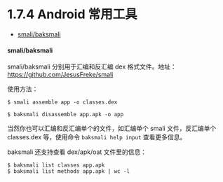 # 1.7.4 Android 常用工具

- [smali/baksmali](#smalibaksmali)


#### smali/baksmali
smali/baksmali 分别用于汇编和反汇编 dex 格式文件。地址：https://github.com/JesusFreke/smali

使用方法：
```
$ smali assemble app -o classes.dex

$ baksmali disassemble app.apk -o app
```
当然你也可以汇编和反汇编单个的文件，如汇编单个 smali 文件，反汇编单个 classes.dex 等，使用命令 `baksmali help input` 查看更多信息。

baksmali 还支持查看 dex/apk/oat 文件里的信息：
```
$ baksmali list classes app.apk
$ baksmali list methods app.apk | wc -l
```
